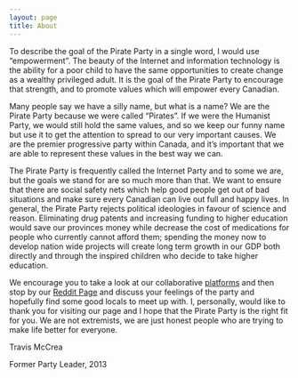 ```yaml
---
layout: page
title: About
---
```


To describe the goal of the Pirate Party in a single word, I would use &#8220;empowerment&#8221;. The beauty of the Internet and information technology is the ability for a poor child to have the same opportunities to create change as a wealthy privileged adult. It is the goal of the Pirate Party to encourage that strength, and to promote values which will empower every Canadian.

Many people say we have a silly name, but what is a name? We are the Pirate Party because we were called &#8220;Pirates&#8221;. If we were the Humanist Party, we would still hold the same values, and so we keep our funny name but use it to get the attention to spread to our very important causes. We are the premier progressive party within Canada, and it&#8217;s important that we are able to represent these values in the best way we can.

The Pirate Party is frequently called the Internet Party and to some we are, but the goals we stand for are so much more than that. We want to ensure that there are social safety nets which help good people get out of bad situations and make sure every Canadian can live out full and happy lives. In general, the Pirate Party rejects political ideologies in favour of science and reason. Eliminating drug patents and increasing funding to higher education would save our provinces money while decrease the cost of medications for people who currently cannot afford them; spending the money now to develop nation wide projects will create long term growth in our GDP both directly and through the inspired children who decide to take higher education.

We encourage you to take a look at our collaborative [platforms](https://pirateparty.ca/platforms) and then stop by our [Reddit Page](http://reddit.com/r/piratepartyofcanada) and discuss your feelings of the party and hopefully find some good locals to meet up with. I, personally, would like to thank you for visiting our page and I hope that the Pirate Party is the right fit for you. We are not extremists, we are just honest people who are trying to make life better for everyone.

Travis McCrea
  
Former Party Leader, 2013